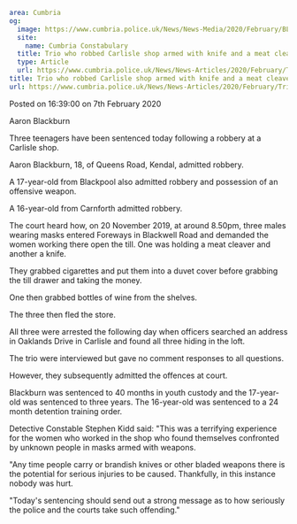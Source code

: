 ```yaml
area: Cumbria
og:
  image: https://www.cumbria.police.uk/News/News-Media/2020/February/BLACKBURN-AARONjpg.jpg
  site:
    name: Cumbria Constabulary
  title: Trio who robbed Carlisle shop armed with knife and a meat cleaver sentenced
  type: Article
  url: https://www.cumbria.police.uk/News/News-Articles/2020/February/Trio-who-robbed-Carlisle-shop-armed-with-knife-and-a-meat-cleaver-sentenced.aspx
title: Trio who robbed Carlisle shop armed with knife and a meat cleaver sentenced
url: https://www.cumbria.police.uk/News/News-Articles/2020/February/Trio-who-robbed-Carlisle-shop-armed-with-knife-and-a-meat-cleaver-sentenced.aspx
```

Posted on 16:39:00 on 7th February 2020

Aaron Blackburn

Three teenagers have been sentenced today following a robbery at a Carlisle shop.

Aaron Blackburn, 18, of Queens Road, Kendal, admitted robbery.

A 17-year-old from Blackpool also admitted robbery and possession of an offensive weapon.

A 16-year-old from Carnforth admitted robbery.

The court heard how, on 20 November 2019, at around 8.50pm, three males wearing masks entered Foreways in Blackwell Road and demanded the women working there open the till. One was holding a meat cleaver and another a knife.

They grabbed cigarettes and put them into a duvet cover before grabbing the till drawer and taking the money.

One then grabbed bottles of wine from the shelves.

The three then fled the store.

All three were arrested the following day when officers searched an address in Oaklands Drive in Carlisle and found all three hiding in the loft.

The trio were interviewed but gave no comment responses to all questions.

However, they subsequently admitted the offences at court.

Blackburn was sentenced to 40 months in youth custody and the 17-year-old was sentenced to three years. The 16-year-old was sentenced to a 24 month detention training order.

Detective Constable Stephen Kidd said: "This was a terrifying experience for the women who worked in the shop who found themselves confronted by unknown people in masks armed with weapons.

"Any time people carry or brandish knives or other bladed weapons there is the potential for serious injuries to be caused. Thankfully, in this instance nobody was hurt.

"Today's sentencing should send out a strong message as to how seriously the police and the courts take such offending."
